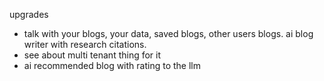 upgrades
- talk with your blogs, your data, saved blogs, other users blogs. ai blog writer with research citations.
- see about multi tenant thing for it
- ai recommended blog with rating to the llm 
